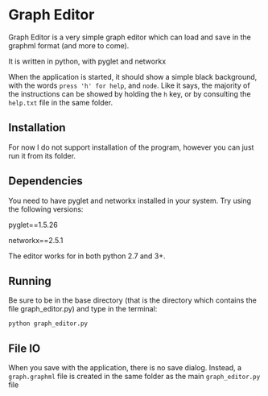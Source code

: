 # Graph Editor

Graph Editor is a very simple graph editor which can load and save in the
graphml format (and more to come).

It is written in python, with pyglet and networkx

When the application is started, it should show a simple black background, with the words `press 'h' for help`, and `node`. Like it says, the majority of the instructions can be showed by holding the `h` key, or by consulting the `help.txt` file in the same folder.

## Installation

For now I do not support installation of the program, however you can just
run it from its folder.

## Dependencies

You need to have pyglet and networkx installed in your system.
Try using the following versions:

pyglet==1.5.26

networkx==2.5.1

The editor works for in both python 2.7 and 3+.

## Running

Be sure to be in the base directory (that is the directory which contains
the file graph\_editor.py) and type in the terminal:

    python graph_editor.py

## File IO

When you save with the application, there is no save dialog. Instead, a `graph.graphml` file is created in the same folder as the main `graph_editor.py` file
